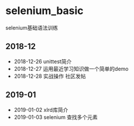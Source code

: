 # selenium_basic
selenium基础语法训练


## 2018-12
- 2018-12-26 unittest简介
- 2018-12-27 运用最近学习知识做一个简单的demo
- 2018-12-28 实战操作 社区发帖


## 2019-01

- 2019-01-02 xlrd库简介
- 2019-01-03 selenium 查找多个元素